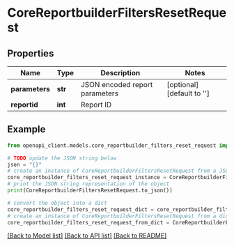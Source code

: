 # CoreReportbuilderFiltersResetRequest


## Properties

Name | Type | Description | Notes
------------ | ------------- | ------------- | -------------
**parameters** | **str** | JSON encoded report parameters | [optional] [default to '']
**reportid** | **int** | Report ID | 

## Example

```python
from openapi_client.models.core_reportbuilder_filters_reset_request import CoreReportbuilderFiltersResetRequest

# TODO update the JSON string below
json = "{}"
# create an instance of CoreReportbuilderFiltersResetRequest from a JSON string
core_reportbuilder_filters_reset_request_instance = CoreReportbuilderFiltersResetRequest.from_json(json)
# print the JSON string representation of the object
print(CoreReportbuilderFiltersResetRequest.to_json())

# convert the object into a dict
core_reportbuilder_filters_reset_request_dict = core_reportbuilder_filters_reset_request_instance.to_dict()
# create an instance of CoreReportbuilderFiltersResetRequest from a dict
core_reportbuilder_filters_reset_request_from_dict = CoreReportbuilderFiltersResetRequest.from_dict(core_reportbuilder_filters_reset_request_dict)
```
[[Back to Model list]](../README.md#documentation-for-models) [[Back to API list]](../README.md#documentation-for-api-endpoints) [[Back to README]](../README.md)


